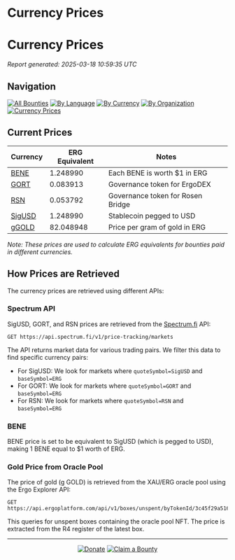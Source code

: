 <!-- GENERATED FILE - DO NOT EDIT DIRECTLY -->
<!-- Generated on: 2025-03-18 10:59:35 -->

# Currency Prices

# Currency Prices

*Report generated: 2025-03-18 10:59:35 UTC*

## Navigation

[![All Bounties](https://img.shields.io/badge/All%20Bounties-103-blue)](all.md) [![By Language](https://img.shields.io/badge/By%20Language-6-green)](summary.md#languages) [![By Currency](https://img.shields.io/badge/By%20Currency-6-yellow)](summary.md#currencies) [![By Organization](https://img.shields.io/badge/By%20Organization-6-orange)](summary.md#projects) [![Currency Prices](https://img.shields.io/badge/Currency%20Prices-5-purple)](currency_prices.md)

## Current Prices

| Currency | ERG Equivalent | Notes |
|----------|----------------|-------|
| [BENE](by_currency/bene.md) | 1.248990 | Each BENE is worth $1 in ERG |
| [GORT](by_currency/gort.md) | 0.083913 | Governance token for ErgoDEX |
| [RSN](by_currency/rsn.md) | 0.053792 | Governance token for Rosen Bridge |
| [SigUSD](by_currency/sigusd.md) | 1.248990 | Stablecoin pegged to USD |
| [gGOLD](by_currency/ggold.md) | 82.048948 | Price per gram of gold in ERG |

*Note: These prices are used to calculate ERG equivalents for bounties paid in different currencies.*

## How Prices are Retrieved

The currency prices are retrieved using different APIs:

### Spectrum API

SigUSD, GORT, and RSN prices are retrieved from the [Spectrum.fi](https://spectrum.fi/) API:

```
GET https://api.spectrum.fi/v1/price-tracking/markets
```

The API returns market data for various trading pairs. We filter this data to find specific currency pairs:

- For SigUSD: We look for markets where `quoteSymbol=SigUSD` and `baseSymbol=ERG`
- For GORT: We look for markets where `quoteSymbol=GORT` and `baseSymbol=ERG`
- For RSN: We look for markets where `quoteSymbol=RSN` and `baseSymbol=ERG`

### BENE

BENE price is set to be equivalent to SigUSD (which is pegged to USD), making 1 BENE equal to $1 worth of ERG.

### Gold Price from Oracle Pool

The price of gold (g GOLD) is retrieved from the XAU/ERG oracle pool using the Ergo Explorer API:

```
GET https://api.ergoplatform.com/api/v1/boxes/unspent/byTokenId/3c45f29a5165b030fdb5eaf5d81f8108f9d8f507b31487dd51f4ae08fe07cf4a
```

This queries for unspent boxes containing the oracle pool NFT. The price is extracted from the R4 register of the latest box.



---

<div align="center">
  <p>
    <a href="../docs/donate.md"><img src="https://img.shields.io/badge/❤️%20Donate-F44336" alt="Donate"></a>
    <a href="../docs/bounty-submission-guide.md#reserving-a-bounty"><img src="https://img.shields.io/badge/🔒%20Claim-4CAF50" alt="Claim a Bounty"></a>
  </p>
</div>


<!-- END OF GENERATED CONTENT -->
